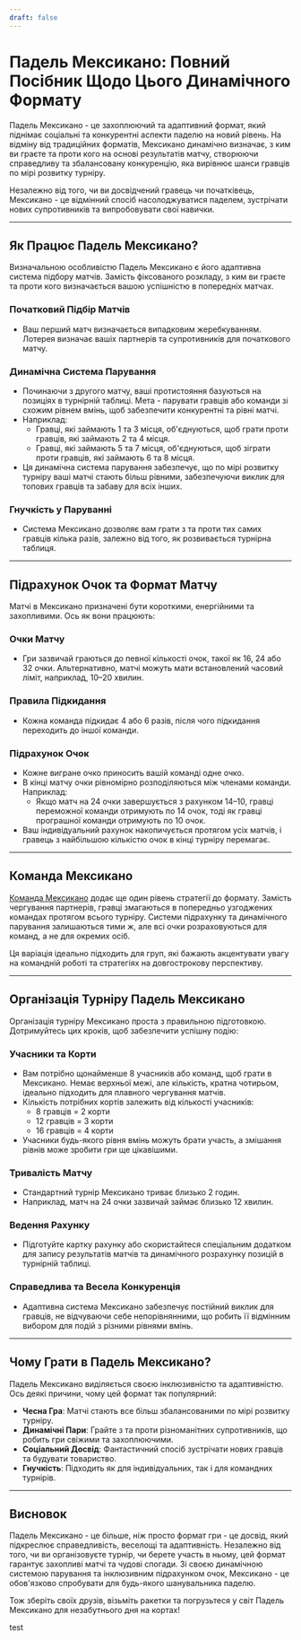 ```yaml
---
draft: false
---
```


# Падель Мексикано: Повний Посібник Щодо Цього Динамічного Формату

Падель Мексикано - це захоплюючий та адаптивний формат, який піднімає соціальні та конкурентні аспекти паделю на новий рівень. На відміну від традиційних форматів, Мексикано динамічно визначає, з ким ви граєте та проти кого на основі результатів матчу, створюючи справедливу та збалансовану конкуренцію, яка вирівнює шанси гравців по мірі розвитку турніру.

Незалежно від того, чи ви досвідчений гравець чи початківець, Мексикано - це відмінний спосіб насолоджуватися паделем, зустрічати нових супротивників та випробовувати свої навички.

---

## **Як Працює Падель Мексикано?**

Визначальною особливістю Падель Мексикано є його адаптивна система підбору матчів. Замість фіксованого розкладу, з ким ви граєте та проти кого визначається вашою успішністю в попередніх матчах.

### **Початковий Підбір Матчів**
- Ваш перший матч визначається випадковим жеребкуванням. Лотерея визначає вашіх партнерів та супротивників для початкового матчу.

### **Динамічна Система Парування**
- Починаючи з другого матчу, ваші протистояння базуються на позиціях в турнірній таблиці. Мета - парувати гравців або команди зі схожим рівнем вмінь, щоб забезпечити конкурентні та рівні матчі.
- Наприклад:
  - Гравці, які займають 1 та 3 місця, об'єднуються, щоб грати проти гравців, які займають 2 та 4 місця.
  - Гравці, які займають 5 та 7 місця, об'єднуються, щоб зіграти проти гравців, які займають 6 та 8 місця.
- Ця динамічна система парування забезпечує, що по мірі розвитку турніру ваші матчі стають більш рівними, забезпечуючи виклик для топових гравців та забаву для всіх інших.

### **Гнучкість у Паруванні**
- Система Мексикано дозволяє вам грати з та проти тих самих гравців кілька разів, залежно від того, як розвивається турнірна таблиця.

---

## **Підрахунок Очок та Формат Матчу**

Матчі в Мексикано призначені бути короткими, енергійними та захопливими. Ось як вони працюють:

### **Очки Матчу**
- Гри зазвичай граються до певної кількості очок, такої як 16, 24 або 32 очки. Альтернативно, матчі можуть мати встановлений часовий ліміт, наприклад, 10–20 хвилин.

### **Правила Підкидання**
- Кожна команда підкидає 4 або 6 разів, після чого підкидання переходить до іншої команди.

### **Підрахунок Очок**
- Кожне вигране очко приносить вашій команді одне очко.
- В кінці матчу очки рівномірно розподіляються між членами команди. Наприклад:
  - Якщо матч на 24 очки завершується з рахунком 14–10, гравці переможної команди отримують по 14 очок, тоді як гравці програшної команди отримують по 10 очок.
- Ваш індивідуальний рахунок накопичується протягом усіх матчів, і гравець з найбільшою кількістю очок в кінці турніру перемагає.

---

## **Команда Мексикано**

[Команда Мексикано](/uk/team-mexicano) додає ще один рівень стратегії до формату. Замість чергування партнерів, гравці змагаються в попередньо узгоджених командах протягом всього турніру. Системи підрахунку та динамічного парування залишаються тими ж, але всі очки розраховуються для команд, а не для окремих осіб.

Ця варіація ідеально підходить для груп, які бажають акцентувати увагу на командній роботі та стратегіях на довгострокову перспективу.

---

## **Організація Турніру Падель Мексикано**

Організація турніру Мексикано проста з правильною підготовкою. Дотримуйтесь цих кроків, щоб забезпечити успішну подію:

### **Учасники та Корти**
- Вам потрібно щонайменше 8 учасників або команд, щоб грати в Мексикано. Немає верхньої межі, але кількість, кратна чотирьом, ідеально підходить для плавного чергування матчів.
- Кількість потрібних кортів залежить від кількості учасників:
  - 8 гравців = 2 корти
  - 12 гравців = 3 корти
  - 16 гравців = 4 корти
- Учасники будь-якого рівня вмінь можуть брати участь, а змішання рівнів може зробити гри ще цікавішими.

### **Тривалість Матчу**
- Стандартний турнір Мексикано триває близько 2 годин.
- Наприклад, матч на 24 очки зазвичай займає близько 12 хвилин.

### **Ведення Рахунку**
- Підготуйте картку рахунку або скористайтеся спеціальним додатком для запису результатів матчів та динамічного розрахунку позицій в турнірній таблиці.

### **Справедлива та Весела Конкуренція**
- Адаптивна система Мексикано забезпечує постійний виклик для гравців, не відчуваючи себе непорівнянними, що робить її відмінним вибором для подій з різними рівнями вмінь.

---

## **Чому Грати в Падель Мексикано?**

Падель Мексикано виділяється своєю інклюзивністю та адаптивністю. Ось деякі причини, чому цей формат так популярний:
- **Чесна Гра**: Матчі стають все більш збалансованими по мірі розвитку турніру.
- **Динамічні Пари**: Грайте з та проти різноманітних супротивників, що робить гри свіжими та захоплюючими.
- **Соціальний Досвід**: Фантастичний спосіб зустрічати нових гравців та будувати товариство.
- **Гнучкість**: Підходить як для індивідуальних, так і для командних турнірів.

---

## **Висновок**

Падель Мексикано - це більше, ніж просто формат гри - це досвід, який підкреслює справедливість, веселощі та адаптивність. Незалежно від того, чи ви організовуєте турнір, чи берете участь в ньому, цей формат гарантує захопливі матчі та чудові спогади. Зі своєю динамічною системою парування та інклюзивним підрахунком очок, Мексикано - це обов'язково спробувати для будь-якого шанувальника паделю.

Тож зберіть своїх друзів, візьміть ракетки та погрузьтеся у світ Падель Мексикано для незабутнього дня на кортах!

test